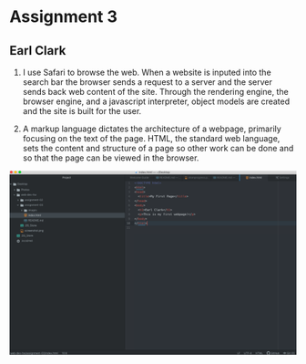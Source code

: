 # Assignment 3
## Earl Clark
1. I use Safari to browse the web.  When a website is inputed into the search
bar the browser sends a request to a server and the server sends back web
content of the site.  Through the rendering engine, the browser engine, and a
javascript interpreter, object models are created and the site is built for the
user.


2. A markup language dictates the architecture of a webpage, primarily focusing
on the text of the page.  HTML, the standard web language, sets the content
and structure of a page so other work can be done and so that the page can be
viewed in the browser.

![Screenshot](./images/screenshot.png)
